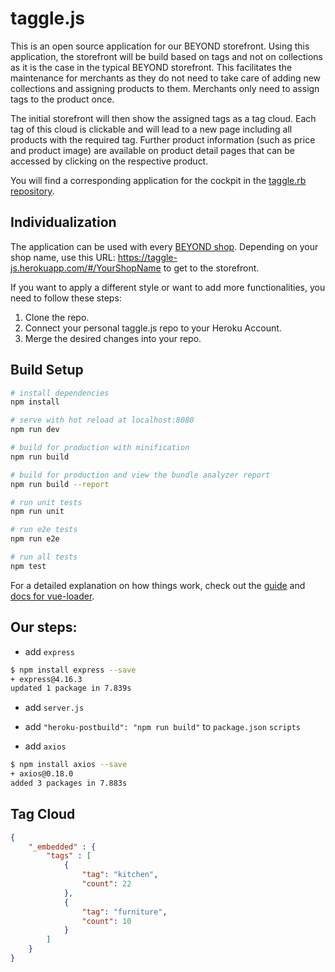 # taggle.js

This is an open source application for our BEYOND storefront. Using this application, the storefront will be build based on tags and not on collections as it is the case in the typical BEYOND storefront. This facilitates the maintenance for merchants as they do not need to take care of adding new collections and assigning products to them. Merchants only need to assign tags to the product once.

The initial storefront will then show the assigned tags as a tag cloud. Each tag of this cloud is clickable and will lead to a new page including all products with the required tag. Further product information (such as price and product image) are available on product detail pages that can be accessed by clicking on the respective product.

You will find a corresponding application for the cockpit in the [taggle.rb repository](https://github.com/ePages-de/taggle.rb).

## Individualization

The application can be used with every [BEYOND shop](https://signup.beyondshop.cloud/). Depending on your shop name, use this URL: https://taggle-js.herokuapp.com/#/YourShopName to get to the storefront.

If you want to apply a different style or want to add more functionalities, you need to follow these steps:

1. Clone the repo.
2. Connect your personal taggle.js repo to your Heroku Account.
3. Merge the desired changes into your repo.

## Build Setup

``` bash
# install dependencies
npm install

# serve with hot reload at localhost:8080
npm run dev

# build for production with minification
npm run build

# build for production and view the bundle analyzer report
npm run build --report

# run unit tests
npm run unit

# run e2e tests
npm run e2e

# run all tests
npm test
```

For a detailed explanation on how things work, check out the [guide](http://vuejs-templates.github.io/webpack/) and [docs for vue-loader](http://vuejs.github.io/vue-loader).



## Our steps:


* add `express`
```bash
$ npm install express --save
+ express@4.16.3
updated 1 package in 7.839s
```

* add `server.js`

* add `"heroku-postbuild": "npm run build"` to `package.json` `scripts`

* add `axios`

```bash
$ npm install axios --save
+ axios@0.18.0
added 3 packages in 7.883s
```


## Tag Cloud

```json
{
    "_embedded" : {
        "tags" : [
            {
                "tag": "kitchen",
                "count": 22
            },
            {
                "tag": "furniture",
                "count": 10
            }
        ]
    }
}
```
